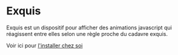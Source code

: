 Exquis
======

Exquis est un dispositif pour afficher des animations javascript qui réagissent entre elles selon une règle proche du cadavre exquis.

Voir ici pour [l'installer chez soi](https://github.com/gongfuio/Exquis/wiki)
